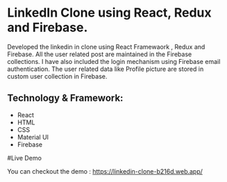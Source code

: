 # LinkedIn Clone using React, Redux and Firebase.

Developed the linkedin in clone using React Framewaork , Redux and Firebase. All the user related post are maintained in the Firebase collections.
I have also included the login mechanism using Firebase email authentication. The user related data like Profile picture are stored in custom user collection in Firebase.

## Technology & Framework:
- React
- HTML
- CSS
- Material UI
- Firebase

#Live Demo

You can checkout the demo : https://linkedin-clone-b216d.web.app/
